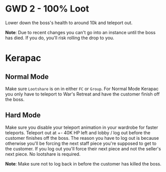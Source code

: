 # GWD 2 - 100% Loot
Lower down the boss's health to around 10k and teleport out.

__Note__: Due to recent changes you can't go into an instance until the boss has died. If you do, you'll risk rolling the drop to you.

# Kerapac
## Normal Mode

Make sure `Lootshare` is on in either `FC` or `Group`.
For Normal Mode Kerapac you only have to teleport to War's Retreat and have the customer finish off the boss.


## Hard Mode
Make sure you disable your teleport animation in your wardrobe for faster teleports. Teleport out at +- 40K HP left and lobby / log out before the customer finishes off the boss. The reason you have to log out is because otherwise you'll be forcing the next staff piece you're supposed to get to the customer. If you log out you'll force their next piece and not the seller's next piece. No lootshare is required.

__Note__: Make sure not to log back in before the customer has killed the boss.
